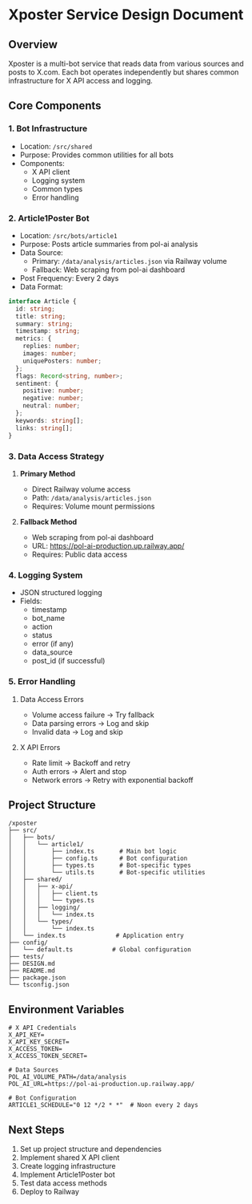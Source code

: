 # Xposter Service Design Document

## Overview
Xposter is a multi-bot service that reads data from various sources and posts to X.com. Each bot operates independently but shares common infrastructure for X API access and logging.

## Core Components

### 1. Bot Infrastructure
- Location: `/src/shared`
- Purpose: Provides common utilities for all bots
- Components:
  - X API client
  - Logging system
  - Common types
  - Error handling

### 2. Article1Poster Bot
- Location: `/src/bots/article1`
- Purpose: Posts article summaries from pol-ai analysis
- Data Source: 
  - Primary: `/data/analysis/articles.json` via Railway volume
  - Fallback: Web scraping from pol-ai dashboard
- Post Frequency: Every 2 days
- Data Format:
```typescript
interface Article {
  id: string;
  title: string;
  summary: string;
  timestamp: string;
  metrics: {
    replies: number;
    images: number;
    uniquePosters: number;
  };
  flags: Record<string, number>;
  sentiment: {
    positive: number;
    negative: number;
    neutral: number;
  };
  keywords: string[];
  links: string[];
}
```

### 3. Data Access Strategy
1. **Primary Method**
   - Direct Railway volume access
   - Path: `/data/analysis/articles.json`
   - Requires: Volume mount permissions

2. **Fallback Method**
   - Web scraping from pol-ai dashboard
   - URL: https://pol-ai-production.up.railway.app/
   - Requires: Public data access

### 4. Logging System
- JSON structured logging
- Fields:
  - timestamp
  - bot_name
  - action
  - status
  - error (if any)
  - data_source
  - post_id (if successful)

### 5. Error Handling
1. Data Access Errors
   - Volume access failure → Try fallback
   - Data parsing errors → Log and skip
   - Invalid data → Log and skip

2. X API Errors
   - Rate limit → Backoff and retry
   - Auth errors → Alert and stop
   - Network errors → Retry with exponential backoff

## Project Structure
```
/xposter
├── src/
│   ├── bots/
│   │   └── article1/
│   │       ├── index.ts       # Main bot logic
│   │       ├── config.ts      # Bot configuration
│   │       ├── types.ts       # Bot-specific types
│   │       └── utils.ts       # Bot-specific utilities
│   ├── shared/
│   │   ├── x-api/
│   │   │   ├── client.ts
│   │   │   └── types.ts
│   │   ├── logging/
│   │   │   └── index.ts
│   │   └── types/
│   │       └── index.ts
│   └── index.ts              # Application entry
├── config/
│   └── default.ts           # Global configuration
├── tests/
├── DESIGN.md
├── README.md
├── package.json
└── tsconfig.json
```

## Environment Variables
```env
# X API Credentials
X_API_KEY=
X_API_KEY_SECRET=
X_ACCESS_TOKEN=
X_ACCESS_TOKEN_SECRET=

# Data Sources
POL_AI_VOLUME_PATH=/data/analysis
POL_AI_URL=https://pol-ai-production.up.railway.app/

# Bot Configuration
ARTICLE1_SCHEDULE="0 12 */2 * *"  # Noon every 2 days
```

## Next Steps
1. Set up project structure and dependencies
2. Implement shared X API client
3. Create logging infrastructure
4. Implement Article1Poster bot
5. Test data access methods
6. Deploy to Railway 